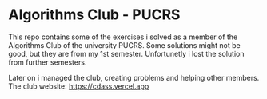 # Algorithms Club - PUCRS
This repo contains some of the exercises i solved as a member of the Algorithms Club of the university PUCRS.
Some solutions might not be good, but they are from my 1st semester. Unfortunetly i lost the solution from further semesters.

Later on i managed the club, creating problems and helping other members.
The club website: https://cdass.vercel.app
